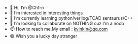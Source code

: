 - 👋 Hi, I’m @Ch1-n
- 👀 I’m interested in interesting things
- 🌱 I’m currently learning python/verilog/TCAD sentaurus/C++ 
- 💞️ I’m looking to collaborate on NOTHING cuz I'm a noob
- 📫 How to reach me,My email : kvinkin@qq.com
- 😄 Wish you a lucky day stranger
<!---
Ch1-n/Ch1-n is a ✨ special ✨ repository because its `README.md` (this file) appears on your GitHub profile.
You can click the Preview link to take a look at your changes.
--->
